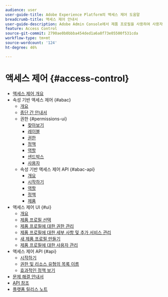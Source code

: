 ```yaml
---
audience: user
user-guide-title: Adobe Experience Platform의 액세스 제어 도움말
breadcrumb-title: 액세스 제어 안내서
user-guide-description: Adobe Admin Console에서 제품 프로필을 사용하여 사용자 권한을 관리할 수 있습니다. 제품 및 샌드박스에 사용자를 할당하는 방법을 알아봅니다.
feature: Access Control
source-git-commit: 2790ae0b0bbba454ded1a6a8f73e05500f531cda
workflow-type: tm+mt
source-wordcount: '124'
ht-degree: 46%

---
```



# 액세스 제어 {#access-control}

* [액세스 제어 개요](home.md)
* 속성 기반 액세스 제어 {#abac}
   * [개요](abac/overview.md)
   * [종단 간 안내서](abac/end-to-end-guide.md)
   * 권한 {#permissions-ui}
      * [찾아보기](abac/ui/browse.md)
      * [레이블](abac/ui/labels.md)
      * [권한](abac/ui/permissions.md)
      * [정책](abac/ui/policies.md)
      * [역할](abac/ui/roles.md)
      * [샌드박스](abac/ui/sandboxes.md)
      * [사용자](abac/ui/users.md)
   * 속성 기반 액세스 제어 API {#abac-api}
      * [개요](abac/api/overview.md)
      * [시작하기](abac/api/getting-started.md)
      * [역할](abac/api/roles.md)
      * [정책](abac/api/policies.md)
      * [제품](abac/api/products.md)
* 액세스 제어 UI {#ui}
   * [개요](ui/overview.md)
   * [제품 프로필 선택](ui/browse.md)
   * [제품 프로필에 대한 권한 관리](ui/permissions.md)
   * [제품 프로필에 대한 세부 사항 및 추가 서비스 관리](ui/details-and-services.md)
   * [새 제품 프로필 만들기](ui/create-profile.md)
   * [제품 프로필에 대한 사용자 관리](ui/users.md)
* 액세스 제어 API {#api}
   * [시작하기](api/getting-started.md)
   * [권한 및 리소스 유형의 목록 이름](api/permissions-and-resource-types.md)
   * [효과적인 정책 보기](api/effective-policies.md)
* [문제 해결 안내서](troubleshooting-guide.md)
* [API 참조](https://www.adobe.io/experience-platform-apis/references/access-control/)
* [플랫폼 릴리스 노트](https://www.adobe.com/go/platform-release-notes-en)